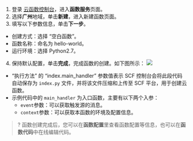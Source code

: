 1. 登录 [云函数控制台](https://console.cloud.tencent.com/scf/list?rid=1)，进入**函数服务**页面。
2. 选择**广州**地域，单击**新建**，进入新建函数页面。
3. 填写以下参数信息，单击**下一步**。
 - 创建方式：选择 “空白函数”。
 - 函数名称：命名为 hello-world。
 - 运行环境：选择 Python2.7。
4. 保持默认配置，单击**完成**，完成函数的创建。如下图所示：
![](https://main.qcloudimg.com/raw/cf9ef2a855d259d8cc1af773890535b7.png)
 - “执行方法” 的 “index.main_handler” 参数值表示 SCF 控制台会将此段代码自动保存为 `index.py` 文件，并将该文件压缩和上传至 SCF 平台，用于创建云函数。
 - 示例代码中的 `main_handler` 为入口函数，主要有以下两个入参：
    - `event`参数：可以获取触发源的消息。
    - `context`参数：可以获取本函数的环境及配置信息。

 >? 函数创建完成后，您可以在**函数配置**里查看函数配置等信息，也可以在**函数代码**中在线编辑代码。

